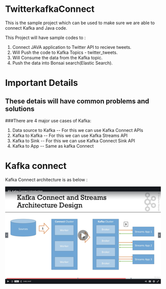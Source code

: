 # TwitterkafkaConnect
This is the sample project which can be used to make sure we are able to connect Kafka and Java code.

This Project will have sample codes to :
1. Connect JAVA application to Twitter API to recieve tweets.
2. Will Push the code to Kafka Topics - twitter_tweets.
3. Will Consume the data from the Kafka topic.
4. Push the data into Bonsai search(Elastic Search).



# Important Details
## These detais will have common problems and solutions
###There are 4 major use cases of Kafka:

1. Data source to Kafka -- For this we can use Kafka Connect APIs
2. Kafka to Kafka -- For this we can use Kafka Streams API
3. Kafka to Sink -- For this we can use Kafka Connect Sink API
4. Kafka to App -- Same as kafka Connect 

# Kafka connect

Kafka Connect architecture is as below :

![image kafka connect](/images/KafkaConnectArc.PNG)

 
